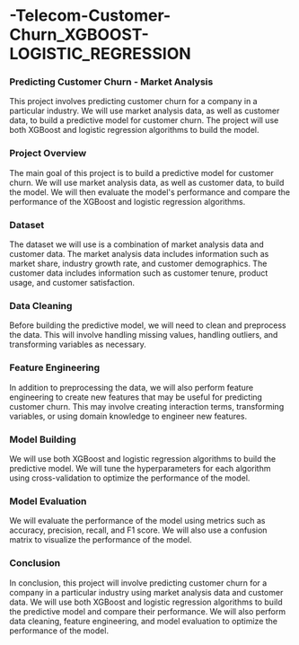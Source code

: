 # -Telecom-Customer-Churn_XGBOOST-LOGISTIC_REGRESSION
### Predicting Customer Churn - Market Analysis
This project involves predicting customer churn for a company in a particular industry. We will use market analysis data, as well as customer data, to build a predictive model for customer churn. The project will use both XGBoost and logistic regression algorithms to build the model.

### Project Overview
The main goal of this project is to build a predictive model for customer churn. We will use market analysis data, as well as customer data, to build the model. We will then evaluate the model's performance and compare the performance of the XGBoost and logistic regression algorithms.

### Dataset
The dataset we will use is a combination of market analysis data and customer data. The market analysis data includes information such as market share, industry growth rate, and customer demographics. The customer data includes information such as customer tenure, product usage, and customer satisfaction.

### Data Cleaning
Before building the predictive model, we will need to clean and preprocess the data. This will involve handling missing values, handling outliers, and transforming variables as necessary.

### Feature Engineering
In addition to preprocessing the data, we will also perform feature engineering to create new features that may be useful for predicting customer churn. This may involve creating interaction terms, transforming variables, or using domain knowledge to engineer new features.

### Model Building
We will use both XGBoost and logistic regression algorithms to build the predictive model. We will tune the hyperparameters for each algorithm using cross-validation to optimize the performance of the model.

### Model Evaluation
We will evaluate the performance of the model using metrics such as accuracy, precision, recall, and F1 score. We will also use a confusion matrix to visualize the performance of the model.

### Conclusion
In conclusion, this project will involve predicting customer churn for a company in a particular industry using market analysis data and customer data. We will use both XGBoost and logistic regression algorithms to build the predictive model and compare their performance. We will also perform data cleaning, feature engineering, and model evaluation to optimize the performance of the model.

